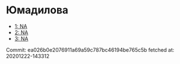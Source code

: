 # Юмадилова
- [1: NA](1.md)
- [2: NA](2.md)
- [3: NA](3.md)

Commit: ea026b0e2076911a69a59c787bc46194be765c5b
 fetched at: 20201222-143312
